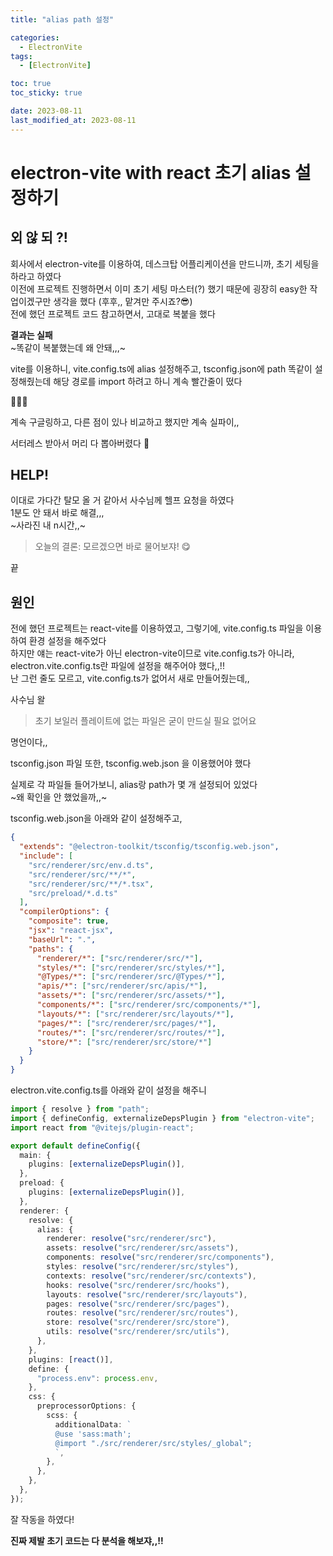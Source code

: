 ```yaml
---
title: "alias path 설정"

categories:
  - ElectronVite
tags:
  - [ElectronVite]

toc: true
toc_sticky: true

date: 2023-08-11
last_modified_at: 2023-08-11
---
```


# electron-vite with react 초기 alias 설정하기

## 외 않 되 ?!

회사에서 electron-vite를 이용하여, 데스크탑 어플리케이션을 만드니까, 초기 세팅을 하라고 하였다  
이전에 프로젝트 진행하면서 이미 초기 세팅 마스터(?) 했기 때문에 굉장히 easy한 작업이겠구만 생각을 했다 (후후,, 맡겨만 주시죠?😎)  
전에 했던 프로젝트 코드 참고하면서, 고대로 복붙을 했다

**결과는 실패**  
~똑같이 복붙했는데 왜 안돼,,,~

vite를 이용하니, vite.config.ts에 alias 설정해주고, tsconfig.json에 path 똑같이 설정해줬는데 해당 경로를 import 하려고 하니 계속 빨간줄이 떴다

🤯🤯🤯

계속 구글링하고, 다른 점이 있나 비교하고 했지만 계속 실파이,,

서터레스 받아서 머리 다 뽑아버렸다 🤡

## HELP!

이대로 가다간 탈모 올 거 같아서 사수님께 헬프 요청을 하였다  
1분도 안 돼서 바로 해결,,,  
~사라진 내 n시간,,~

> 오늘의 결론: 모르겠으면 바로 물어보쟈! 😋

끝

## 원인

전에 했던 프로젝트는 react-vite를 이용하였고, 그렇기에, vite.config.ts 파일을 이용하여 환경 설정을 해주었다  
하지만 얘는 react-vite가 아닌 electron-vite이므로 vite.config.ts가 아니라, electron.vite.config.ts란 파일에 설정을 해주어야 했다,,!!  
난 그런 줄도 모르고, vite.config.ts가 없어서 새로 만들어줬는데,,

사수님 왈

> 초기 보일러 플레이트에 없는 파일은 굳이 만드실 필요 없어요

명언이다,,

tsconfig.json 파일 또한, tsconfig.web.json 을 이용했어야 했다

실제로 각 파일들 들어가보니, alias랑 path가 몇 개 설정되어 있었다  
~왜 확인을 안 했었을까,,~

tsconfig.web.json을 아래와 같이 설정해주고,

```json
{
  "extends": "@electron-toolkit/tsconfig/tsconfig.web.json",
  "include": [
    "src/renderer/src/env.d.ts",
    "src/renderer/src/**/*",
    "src/renderer/src/**/*.tsx",
    "src/preload/*.d.ts"
  ],
  "compilerOptions": {
    "composite": true,
    "jsx": "react-jsx",
    "baseUrl": ".",
    "paths": {
      "renderer/*": ["src/renderer/src/*"],
      "styles/*": ["src/renderer/src/styles/*"],
      "@Types/*": ["src/renderer/src/@Types/*"],
      "apis/*": ["src/renderer/src/apis/*"],
      "assets/*": ["src/renderer/src/assets/*"],
      "components/*": ["src/renderer/src/components/*"],
      "layouts/*": ["src/renderer/src/layouts/*"],
      "pages/*": ["src/renderer/src/pages/*"],
      "routes/*": ["src/renderer/src/routes/*"],
      "store/*": ["src/renderer/src/store/*"]
    }
  }
}
```

electron.vite.config.ts를 아래와 같이 설정을 해주니

```typescript
import { resolve } from "path";
import { defineConfig, externalizeDepsPlugin } from "electron-vite";
import react from "@vitejs/plugin-react";

export default defineConfig({
  main: {
    plugins: [externalizeDepsPlugin()],
  },
  preload: {
    plugins: [externalizeDepsPlugin()],
  },
  renderer: {
    resolve: {
      alias: {
        renderer: resolve("src/renderer/src"),
        assets: resolve("src/renderer/src/assets"),
        components: resolve("src/renderer/src/components"),
        styles: resolve("src/renderer/src/styles"),
        contexts: resolve("src/renderer/src/contexts"),
        hooks: resolve("src/renderer/src/hooks"),
        layouts: resolve("src/renderer/src/layouts"),
        pages: resolve("src/renderer/src/pages"),
        routes: resolve("src/renderer/src/routes"),
        store: resolve("src/renderer/src/store"),
        utils: resolve("src/renderer/src/utils"),
      },
    },
    plugins: [react()],
    define: {
      "process.env": process.env,
    },
    css: {
      preprocessorOptions: {
        scss: {
          additionalData: `
          @use 'sass:math';
          @import "./src/renderer/src/styles/_global";
          `,
        },
      },
    },
  },
});
```

잘 작동을 하였다!

**진짜 제발 초기 코드는 다 분석을 해보쟈,,!!**
